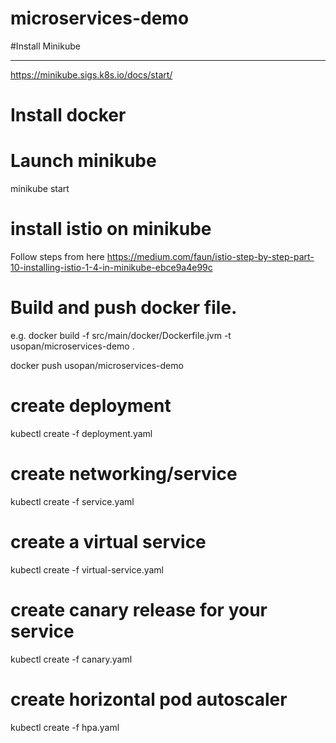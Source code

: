 # microservices-demo

#Install Minikube
______________________
https://minikube.sigs.k8s.io/docs/start/

# Install docker

# Launch minikube
minikube start

# install istio on minikube 
Follow steps from here
https://medium.com/faun/istio-step-by-step-part-10-installing-istio-1-4-in-minikube-ebce9a4e99c
# Build and push docker file.
e.g.
docker build -f src/main/docker/Dockerfile.jvm -t usopan/microservices-demo .

docker push usopan/microservices-demo
# create deployment
kubectl create -f deployment.yaml
# create networking/service
kubectl create -f service.yaml
# create a virtual service
kubectl create -f virtual-service.yaml
# create canary release for your service
kubectl create -f canary.yaml
# create horizontal pod autoscaler
kubectl create -f hpa.yaml




